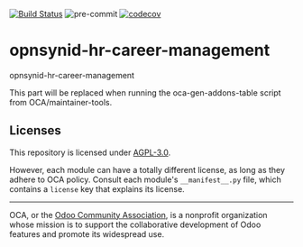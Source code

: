 [![Build Status](https://travis-ci.com/open-synergy/opnsynid-hr-career-management.svg?branch=8.0)](https://travis-ci.com/open-synergy/opnsynid-hr-career-management)
![pre-commit](https://github.com/open-synergy/opnsynid-hr-career-management/actions/workflows/pre-commit.yml/badge.svg)
[![codecov](https://codecov.io/gh/open-synergy/opnsynid-hr-career-management/branch/8.0/graph/badge.svg)](https://codecov.io/gh/open-synergy/opnsynid-hr-career-management)

<!-- /!\ do not modify above this line -->

# opnsynid-hr-career-management

opnsynid-hr-career-management

<!-- /!\ do not modify below this line -->

<!-- prettier-ignore-start -->

[//]: # (addons)

This part will be replaced when running the oca-gen-addons-table script from OCA/maintainer-tools.

[//]: # (end addons)

<!-- prettier-ignore-end -->

## Licenses

This repository is licensed under [AGPL-3.0](LICENSE).

However, each module can have a totally different license, as long as they adhere to OCA
policy. Consult each module's `__manifest__.py` file, which contains a `license` key
that explains its license.

----

OCA, or the [Odoo Community Association](http://odoo-community.org/), is a nonprofit
organization whose mission is to support the collaborative development of Odoo features
and promote its widespread use.
